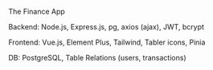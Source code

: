 The Finance App

Backend:
Node.js, Express.js, pg, axios (ajax), JWT, bcrypt

Frontend:
Vue.js, Element Plus, Tailwind, Tabler icons, Pinia

DB:
PostgreSQL, Table Relations (users, transactions)
